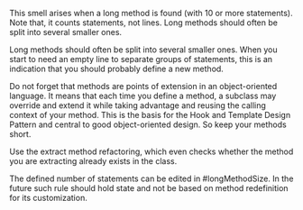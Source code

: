This smell arises when a long method is found (with 10 or more statements). Note that, it counts statements, not lines. Long methods should often be split into several smaller ones. 

Long methods should often be split into several smaller ones. When you start to need an empty line to separate groups of statements, this is an indication that you should probably define a new method. 
	
Do not forget that methods are points of extension in an object-oriented language. It means that each time you define a method, a subclass may override and extend it while taking advantage and reusing the calling context of your method. This is the basis for the Hook and Template Design Pattern and central to good object-oriented design. So keep your methods short. 

Use the extract method refactoring, which even checks whether the method you are extracting already exists in the class. 
	
The defined number of statements can be edited in #longMethodSize. In the future such rule should hold state and not be based on method redefinition for its customization. 